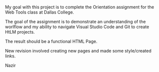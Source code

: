 My goal with this project is to complete the Orientation assignment for the Web Tools class at Dallas College. 

The goal of the assignment is to demonstrate an understanding of the worlflow and my ability to navigate Visual Studio Code and Git to create HtLM projects. 

The result should be a functional HTML Page.

New revision involved creating new pages and made some style/created links.

Nazir
